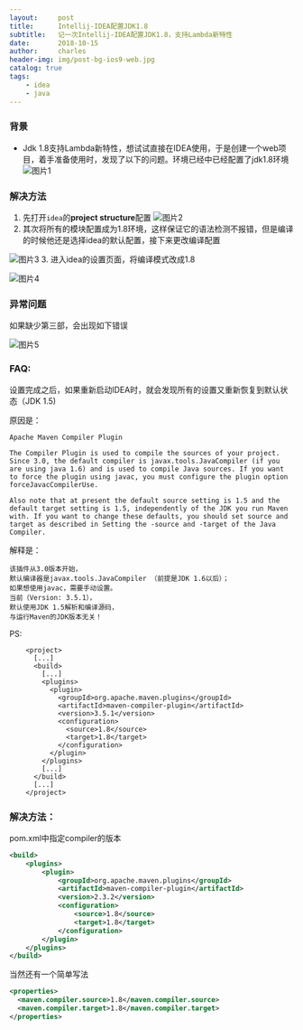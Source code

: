 ```yaml
---
layout:     post
title:      Intellij-IDEA配置JDK1.8
subtitle:   记一次Intellij-IDEA配置JDK1.8，支持Lambda新特性
date:       2018-10-15
author:     charles
header-img: img/post-bg-ios9-web.jpg
catalog: true
tags:
    - idea
    - java
---
```


### 背景
- Jdk 1.8支持Lambda新特性，想试试直接在IDEA使用，于是创建一个web项目，着手准备使用时，发现了以下的问题。环境已经中已经配置了jdk1.8环境
![图片1](http://upload-images.jianshu.io/upload_images/11162615-ba9c530d786125b0?imageMogr2/auto-orient/strip%7CimageView2/2/w/1240)

### 解决方法
1. 先打开`idea`的**project structure**配置
![图片2](http://upload-images.jianshu.io/upload_images/11162615-5a4b1f4b3c98bf98?imageMogr2/auto-orient/strip%7CimageView2/2/w/1240)
2. 其次将所有的模块配置成为1.8环境，这样保证它的语法检测不报错，但是编译的时候他还是选择idea的默认配置，接下来更改编译配置

![图片3](http://upload-images.jianshu.io/upload_images/11162615-e84647558e36ec8a?imageMogr2/auto-orient/strip%7CimageView2/2/w/1240)
3. 进入idea的设置页面，将编译模式改成1.8

![图片4](http://upload-images.jianshu.io/upload_images/11162615-fe0e255fc1dc84b8?imageMogr2/auto-orient/strip%7CimageView2/2/w/1240)

### 异常问题
如果缺少第三部，会出现如下错误

![图片5](http://upload-images.jianshu.io/upload_images/11162615-e29962b1fd65bad2?imageMogr2/auto-orient/strip%7CimageView2/2/w/1240)

### FAQ:
设置完成之后，如果重新启动IDEA时，就会发现所有的设置又重新恢复到默认状态（JDK 1.5)

原因是：
```text
Apache Maven Compiler Plugin

The Compiler Plugin is used to compile the sources of your project. Since 3.0, the default compiler is javax.tools.JavaCompiler (if you are using java 1.6) and is used to compile Java sources. If you want to force the plugin using javac, you must configure the plugin option forceJavacCompilerUse.

Also note that at present the default source setting is 1.5 and the default target setting is 1.5, independently of the JDK you run Maven with. If you want to change these defaults, you should set source and target as described in Setting the -source and -target of the Java Compiler.
```
解释是：
```text
该插件从3.0版本开始，
默认编译器是javax.tools.JavaCompiler （前提是JDK 1.6以后）；
如果想使用javac，需要手动设置。
当前（Version: 3.5.1），
默认使用JDK 1.5解析和编译源码，
与运行Maven的JDK版本无关！
```

PS:
```text
    <project>
      [...]
      <build>
        [...]
        <plugins>
          <plugin>
            <groupId>org.apache.maven.plugins</groupId>
            <artifactId>maven-compiler-plugin</artifactId>
            <version>3.5.1</version>
            <configuration>
              <source>1.8</source>
              <target>1.8</target>
            </configuration>
          </plugin>
        </plugins>
        [...]
      </build>
      [...]
    </project>
```
### 解决方法：
pom.xml中指定compiler的版本
```xml
<build>
    <plugins>
        <plugin>
            <groupId>org.apache.maven.plugins</groupId>
            <artifactId>maven-compiler-plugin</artifactId>
            <version>2.3.2</version>
            <configuration>
                <source>1.8</source>
                <target>1.8</target>
            </configuration>
        </plugin>
    </plugins>
</build>
```
当然还有一个简单写法
```xml
<properties>
  <maven.compiler.source>1.8</maven.compiler.source>
  <maven.compiler.target>1.8</maven.compiler.target>
</properties>
```